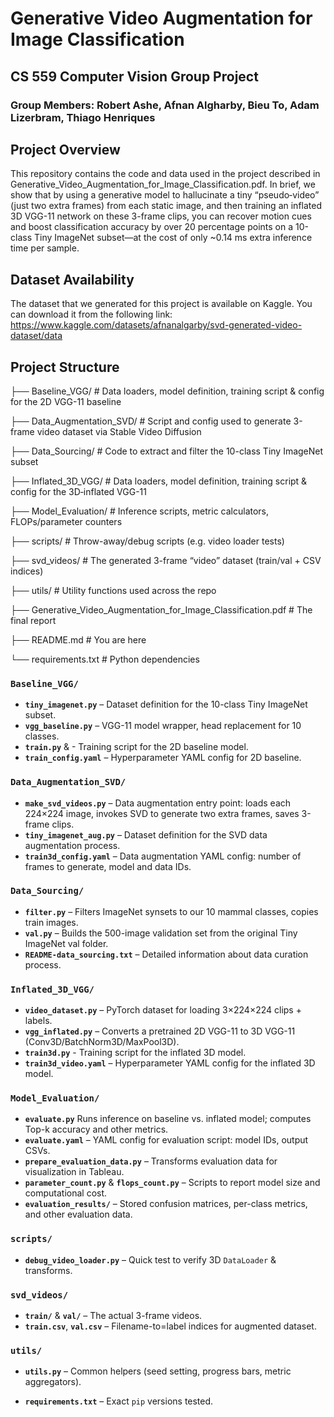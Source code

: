 # Generative Video Augmentation for Image Classification
## CS 559 Computer Vision Group Project

### Group Members: Robert Ashe, Afnan Algharby, Bieu To, Adam Lizerbram, Thiago Henriques


## Project Overview
This repository contains the code and data used in the project described in Generative_Video_Augmentation_for_Image_Classification.pdf. In brief, we show that by using a generative model to hallucinate a tiny “pseudo‐video” (just two extra frames) from each static image, and then training an inflated 3D VGG-11 network on these 3-frame clips, you can recover motion cues and boost classification accuracy by over 20 percentage points on a 10-class Tiny ImageNet subset—at the cost of only ~0.14 ms extra inference time per sample.

## Dataset Availability
The dataset that we generated for this project is available on Kaggle. You can download it from the following link: https://www.kaggle.com/datasets/afnanalgarby/svd-generated-video-dataset/data

## Project Structure
├── Baseline_VGG/ # Data loaders, model definition, training script & config for the 2D VGG-11 baseline
<p>├── Data_Augmentation_SVD/ # Script and config used to generate 3-frame video dataset via Stable Video Diffusion
<p>├── Data_Sourcing/ # Code to extract and filter the 10-class Tiny ImageNet subset
<p>├── Inflated_3D_VGG/ # Data loaders, model definition, training script & config for the 3D‐inflated VGG-11
<p>├── Model_Evaluation/ # Inference scripts, metric calculators, FLOPs/parameter counters
<p>├── scripts/ # Throw-away/debug scripts (e.g. video loader tests)
<p>├── svd_videos/ # The generated 3-frame “video” dataset (train/val + CSV indices)
<p>├── utils/ # Utility functions used across the repo
<p>├── Generative_Video_Augmentation_for_Image_Classification.pdf # The final report
<p>├── README.md # You are here
<p>└── requirements.txt # Python dependencies

### `Baseline_VGG/`
- **`tiny_imagenet.py`** – Dataset definition for the 10-class Tiny ImageNet subset.
- **`vgg_baseline.py`** – VGG-11 model wrapper, head replacement for 10 classes.
- **`train.py`** & - Training script for the 2D baseline model.
- **`train_config.yaml`** – Hyperparameter YAML config for 2D baseline.

### `Data_Augmentation_SVD/`
- **`make_svd_videos.py`** – Data augmentation entry point: loads each 224×224 image, invokes SVD to generate two extra frames, saves 3-frame clips.
- **`tiny_imagenet_aug.py`** – Dataset definition for the SVD data augmentation process.
- **`train3d_config.yaml`** – Data augmentation YAML config: number of frames to generate, model and data IDs.

### `Data_Sourcing/`
- **`filter.py`** – Filters ImageNet synsets to our 10 mammal classes, copies train images.
- **`val.py`** – Builds the 500-image validation set from the original Tiny ImageNet val folder.
- **`README-data_sourcing.txt`** – Detailed information about data curation process.

### `Inflated_3D_VGG/`
- **`video_dataset.py`** – PyTorch dataset for loading 3×224×224 clips + labels.
- **`vgg_inflated.py`** – Converts a pretrained 2D VGG-11 to 3D VGG-11 (Conv3D/BatchNorm3D/MaxPool3D).
- **`train3d.py`** - Training script for the inflated 3D model.
- **`train3d_video.yaml`** – Hyperparameter YAML config for the inflated 3D model.

### `Model_Evaluation/`
- **`evaluate.py`** Runs inference on baseline vs. inflated model; computes Top-k accuracy and other metrics.
- **`evaluate.yaml`** – YAML config for evaluation script: model IDs, output CSVs.
- **`prepare_evaluation_data.py`** – Transforms evaluation data for visualization in Tableau.
- **`parameter_count.py`** & **`flops_count.py`** – Scripts to report model size and computational cost.
- **`evaluation_results/`** – Stored confusion matrices, per-class metrics, and other evaluation data.

### `scripts/`
- **`debug_video_loader.py`** – Quick test to verify 3D `DataLoader` & transforms.

### `svd_videos/`
- **`train/`** & **`val/`** – The actual 3-frame videos.
- **`train.csv`**, **`val.csv`** – Filename-to=label indices for augmented dataset.

### `utils/`
- **`utils.py`** – Common helpers (seed setting, progress bars, metric aggregators).

- **`requirements.txt`** – Exact `pip` versions tested.
